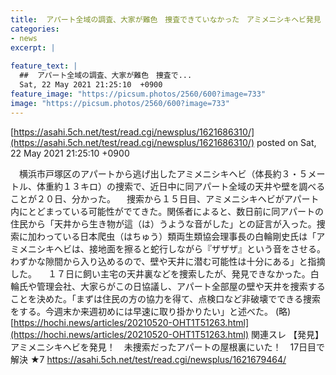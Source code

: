 ```yaml
---
title:  アパート全域の調査、大家が難色　捜査できていなかった　アミメニシキヘビ発見  
categories:
- news
excerpt: |
  
feature_text: |
  ##  アパート全域の調査、大家が難色　捜査で...
  Sat, 22 May 2021 21:25:10  +0900
feature_image: "https://picsum.photos/2560/600?image=733"
image: "https://picsum.photos/2560/600?image=733"
---
```


[https://asahi.5ch.net/test/read.cgi/newsplus/1621686310/](https://asahi.5ch.net/test/read.cgi/newsplus/1621686310/)
posted on Sat, 22 May 2021 21:25:10  +0900

<!--more-->

　横浜市戸塚区のアパートから逃げ出したアミメニシキヘビ（体長約３・５メートル、体重約１３キロ）の捜索で、近日中に同アパート全域の天井や壁を調べることが２０日、分かった。 　捜索から１５日目、アミメニシキヘビがアパート内にとどまっている可能性がでてきた。関係者によると、数日前に同アパートの住民から「天井から生き物が這（は）うような音がした」との証言が入った。捜索に加わっている日本爬虫（はちゅう）類両生類協会理事長の白輪剛史氏は「アミメニシキヘビは、接地面を擦ると蛇行しながら『ザザザ』という音をさせる。わずかな隙間から入り込めるので、壁や天井に潜む可能性は十分にある」と指摘した。 　１７日に飼い主宅の天井裏などを捜索したが、発見できなかった。白輪氏や管理会社、大家らがこの日協議し、アパート全部屋の壁や天井を捜索することを決めた。「まずは住民の方の協力を得て、点検口など非破壊でできる捜索をする。今週末か来週初めには早速に取り掛かりたい」と述べた。 (略) [https://hochi.news/articles/20210520-OHT1T51263.html](https://hochi.news/articles/20210520-OHT1T51263.html) 関連スレ 【発見】アミメニシキヘビを発見！　未捜索だったアパートの屋根裏にいた！　17日目で解決 ★7 https://asahi.5ch.net/test/read.cgi/newsplus/1621679464/
